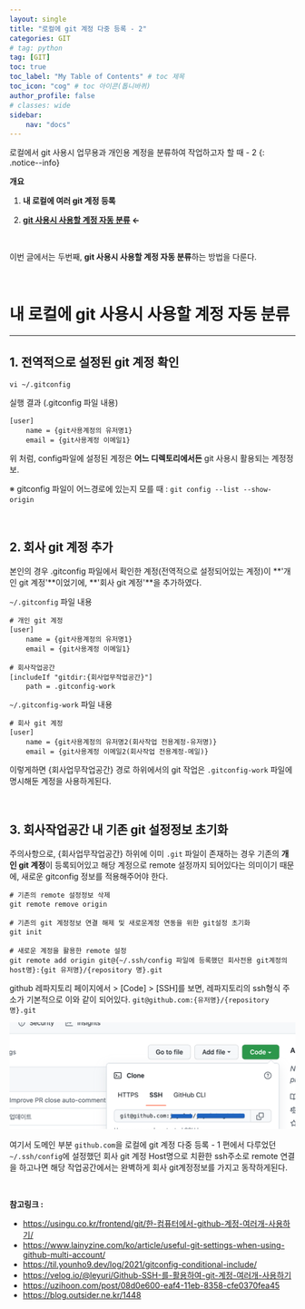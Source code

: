 ```yaml
---
layout: single
title: "로컬에 git 계정 다중 등록 - 2"
categories: GIT
# tag: python
tag: [GIT]
toc: true
toc_label: "My Table of Contents" # toc 제목
toc_icon: "cog" # toc 아이콘(톱니바퀴)
author_profile: false
# classes: wide
sidebar:
    nav: "docs"
---
```


로컬에서 git 사용시 업무용과 개인용 계정을 분류하여 작업하고자 할 때 - 2
{: .notice--info}

**개요**

1. **내 로컬에 여러 git 계정 등록**

2. **<u>git 사용시 사용할 계정 자동 분류</u> ←**

<br>

이번 글에서는 두번째, **git 사용시 사용할 계정 자동 분류**하는 방법을 다룬다.

<br>

# 내 로컬에 git 사용시 사용할 계정 자동 분류

---



## 1. 전역적으로 설정된 git 계정 확인

```shell
vi ~/.gitconfig
```
실행 결과 (.gitconfig 파일 내용)
```
[user]
	name = {git사용계정의 유저명1}
	email = {git사용계정 이메일1}
```

위 처럼, config파일에 설정된 계정은 **어느 디렉토리에서든** git 사용시 활용되는 계정정보. 

※ gitconfig 파일이 어느경로에 있는지 모를 때 : `git config --list --show-origin`

<br>

## 2. 회사 git 계정 추가

본인의 경우 .gitconfig 파일에서 확인한 계정(전역적으로 설정되어있는 계정)이 **'개인 git 계정'**이었기에, **'회사 git 계정'**을 추가하였다.

`~/.gitconfig` 파일 내용 

```
# 개인 git 계정
[user]
	name = {git사용계정의 유저명1}
	email = {git사용계정 이메일1}

# 회사작업공간
[includeIf "gitdir:{회사업무작업공간}"]
	path = .gitconfig-work
```

`~/.gitconfig-work` 파일 내용

```
# 회사 git 계정
[user]
	name = {git사용계정의 유저명2(회사작업 전용계정-유저명)}
	email = {git사용계정 이메일2(회사작업 전용계정-메일)}
```

이렇게하면 {회사업무작업공간} 경로 하위에서의 git 작업은 `.gitconfig-work` 파일에 명시해둔 계정을 사용하게된다.

<br>

## 3. 회사작업공간 내 기존 git 설정정보 초기화

주의사항으로, {회사업무작업공간} 하위에 이미  `.git` 파일이 존재하는 경우 기존의 **개인 git 계정**이 등록되어있고 해당 계정으로 remote 설정까지 되어있다는 의미이기 때문에, 새로운 gitconfig 정보를 적용해주어야 한다.  

```shell
# 기존의 remote 설정정보 삭제
git remote remove origin

# 기존의 git 계정정보 연결 해제 및 새로운계정 연동을 위한 git설정 초기화
git init

# 새로운 계정을 활용한 remote 설정
git remote add origin git@{~/.ssh/config 파일에 등록했던 회사전용 git계정의 host명}:{git 유저명}/{repository 명}.git
```

github 레파지토리 페이지에서 > [Code] > [SSH]를 보면, 레파지토리의 ssh형식 주소가 기본적으로 이와 같이 되어있다. `git@github.com:{유저명}/{repository 명}.git`  

![image-20220821155118573](../../images/2022-08-21-git-multiple-account-2/image-20220821155118573.png)

여기서 도메인 부분 `github.com`을 로컬에 git 계정 다중 등록 - 1 편에서 다루었던  `~/.ssh/config`에 설정했던 회사 git 계정 Host명으로 치환한 ssh주소로 remote 연결을 하고나면 해당 작업공간에서는 완벽하게 회사 git계정정보를 가지고 동작하게된다.

<br>

**참고링크 :**

- <https://usingu.co.kr/frontend/git/한-컴퓨터에서-github-계정-여러개-사용하기/>
- <https://www.lainyzine.com/ko/article/useful-git-settings-when-using-github-multi-account/>
- <https://til.younho9.dev/log/2021/gitconfig-conditional-include/>
- <https://velog.io/@leyuri/Github-SSH-를-활용하여-git-계정-여러개-사용하기>
- <https://uzihoon.com/post/08d0e600-eaf4-11eb-8358-cfe0370fea45>
- <https://blog.outsider.ne.kr/1448>









